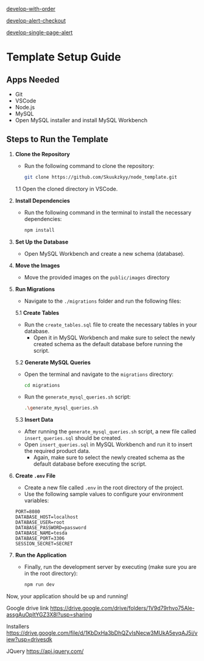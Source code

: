 [develop-with-order](https://github.com/jnks09/tesda-template/tree/develop-with-order)

[develop-alert-checkout](https://github.com/jnks09/tesda-template/tree/develop-alert-checkout)

[develop-single-page-alert](https://github.com/jnks09/tesda-template/tree/develop-single-page-alert)


# Template Setup Guide

## Apps Needed

- Git
- VSCode
- Node.js
- MySQL
- Open MySQL installer and install MySQL Workbench

## Steps to Run the Template

1. **Clone the Repository**
    - Run the following command to clone the repository:
      ```bash
      git clone https://github.com/Skuukzkyy/node_template.git
      ```
    1.1 Open the cloned directory in VSCode.

2. **Install Dependencies**
    - Run the following command in the terminal to install the necessary dependencies:
      ```bash
      npm install
      ```

3. **Set Up the Database**
    - Open MySQL Workbench and create a new schema (database).

4. **Move the Images**
    - Move the provided images on the `public/images` directory

5. **Run Migrations**
    - Navigate to the `./migrations` folder and run the following files:
    
    5.1 **Create Tables**
    - Run the `create_tables.sql` file to create the necessary tables in your database.
      - Open it in MySQL Workbench and make sure to select the newly created schema as the default database before running the script.

    5.2 **Generate MySQL Queries**
    - Open the terminal and navigate to the `migrations` directory:
      ```bash
      cd migrations
      ```
    - Run the `generate_mysql_queries.sh` script:
      ```bash
      .\generate_mysql_queries.sh
      ```

    5.3 **Insert Data**
    - After running the `generate_mysql_queries.sh` script, a new file called `insert_queries.sql` should be created.
    - Open `insert_queries.sql` in MySQL Workbench and run it to insert the required product data.
      - Again, make sure to select the newly created schema as the default database before executing the script.

6. **Create `.env` File**
    - Create a new file called `.env` in the root directory of the project.
    - Use the following sample values to configure your environment variables:

    ```dotenv
    PORT=8080
    DATABASE_HOST=localhost
    DATABASE_USER=root
    DATABASE_PASSWORD=password
    DATABASE_NAME=tesda
    DATABASE_PORT=3306
    SESSION_SECRET=SECRET
    ```

7. **Run the Application**
    - Finally, run the development server by executing (make sure you are in the root directory):
      ```bash
      npm run dev
      ```

Now, your application should be up and running!

Google drive link
https://drive.google.com/drive/folders/1V9d79rhvo75Ale-assgAuOpItYGZ3X8l?usp=sharing

Installers
https://drive.google.com/file/d/1KbDxHa3bDhQZvIsNecw3MUkA5eyqAJ5i/view?usp=drivesdk

JQuery
https://api.jquery.com/
